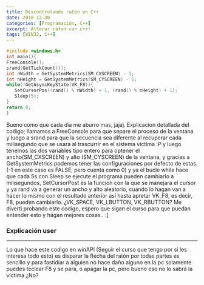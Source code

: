 ```yaml
---
title: Descontrolando raton en C++
date: 2018-12-30
categories: [Programación, C++]
excerpt: Alterar raton con c++!
tags: [WIN32, C++]
---
```


```c++
#include <windows.h>
int main(){  
FreeConsole();  
srand(GetTickCount());  
int nWidth = GetSystemMetrics(SM_CXSCREEN) - 1;  
int nHeight = GetSystemMetrics(SM_CYSCREEN) - 1;  
while(!GetAsyncKeyState(VK_F8)){
   SetCursorPos((rand() % nWidth) + 1, (rand() % nHeight) + 1);
   Sleep(5);  
}  
return 0;  
}
```

 
Bueno como que cada dia me aburro mas, jajaj. Explicacion detallada del codigo; llamamos a FreeConsole para que separe el proceso de la ventana y luego a srand para que la secuencia sea diferente al recuperar cada milisegundo que se usara al trascurrir en el sistema victima :P y luego tenemos las dos variables tipo entero para optener el ancho(SM_CXSCREEN) y alto (SM_CYSCREEN) de la ventana, y gracias a GetSystemMetrics podemos tener las configuraciones por defecto de estas. (-1 en este caso es FALSE, pero cuenta como 0) y ya el bucle while hace que cada 5s con Sleep se ejecute el programa pueden cambiarlo a milisegundos, SetCursorPost es la funcion con la que se manejara el cursor y ya rand va a generar un ancho y alto aleatorio, cuando lo hagan van a hacer lo mismo con el resultado anterior así hasta apretar VK_F8, es decir, F8, pueden cambiarlo. ¿VK_SPACE, VK_LBUTTON, VK_RBUTTON? Me diverti probando este codigo, espero que sigan el curso para que puedan entender esto y hagan mejores cosas.. :]
  
### Explicación user
---

Lo que hace este codigo en winAPI (Seguir el curso que tengo por si les interesa todo esto) es disparar la flecha del ratón por todas partes es sencillo y para fastidiar a alguien no hace daño alguno en la pc solamente puedes teclear F8 y se para, o apagar la pc, pero bueno eso no lo sabrá la víctima ¿No?